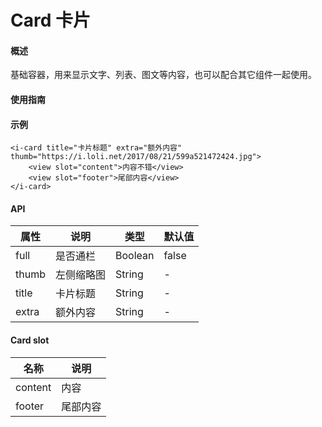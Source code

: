 # Card 卡片
#### 概述
基础容器，用来显示文字、列表、图文等内容，也可以配合其它组件一起使用。
#### 使用指南
#### 示例
```
<i-card title="卡片标题" extra="额外内容" thumb="https://i.loli.net/2017/08/21/599a521472424.jpg">
    <view slot="content">内容不错</view>
    <view slot="footer">尾部内容</view>
</i-card>
```
#### API
| 属性  | 说明       | 类型    | 默认值 |
|-------|----------|---------|--------|
| full  | 是否通栏   | Boolean | false  |
| thumb | 左侧缩略图 | String  | -      |
| title | 卡片标题   | String  | -      |
| extra | 额外内容   | String  | -      |
#### Card slot 
| 名称    | 说明     |
|---------|--------|
| content | 内容     |
| footer  | 尾部内容 |